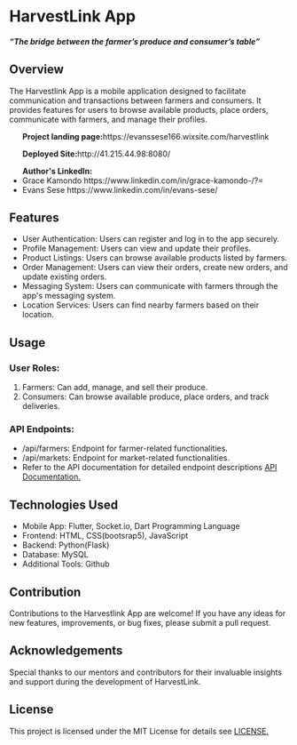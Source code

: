 <DOCTYPE html> 
<html lang ="en">
<head>
</head>
    <link href="https://cdn.jsdelivr.net/npm/bootstrap@5.3.0/dist/css/bootstrap.min.css" rel="stylesheet">
<body>
<h1>HarvestLink App</h1>
<h5>“The bridge between the farmer’s produce and consumer’s table”</h5>
<h2>Overview</h2>
<p>The Harvestlink App is a mobile application designed to facilitate communication and transactions between farmers and consumers. It provides features for users to browse available products, place orders, communicate with farmers, and manage their profiles.</p><ul><strong>Project landing page:</strong>https://evanssese166.wixsite.com/harvestlink</ul>
<ul><strong>Deployed Site:</strong>http://41.215.44.98:8080/</ul>
<ul><strong>Author's LinkedIn:</strong><li>Grace Kamondo https://www.linkedin.com/in/grace-kamondo-/?=</li>
<li>Evans Sese https://www.linkedin.com/in/evans-sese/</li></ul>
<h2>Features</h2>
<ul>
<li>User Authentication: Users can register and log in to the app securely.</li>
<li>Profile Management: Users can view and update their profiles.</li>
<li>Product Listings: Users can browse available products listed by farmers.</li>
<li>Order Management: Users can view their orders, create new orders, and update existing orders.</li>
<li>Messaging System: Users can communicate with farmers through the app's messaging system.</li>
<li>Location Services: Users can find nearby farmers based on their location.</li>
</ul>
<h2>Usage</h2>
<h3>User Roles:</h3>
<ol>
<li>Farmers: Can add, manage, and sell their produce.</li>
<li>Consumers: Can browse available produce, place orders, and track deliveries.</li>
</ol>
<h3>API Endpoints:</h3>
<ul>
<li>/api/farmers: Endpoint for farmer-related functionalities.</li>
<li>/api/markets: Endpoint for market-related functionalities.</li>
<li>Refer to the API documentation for detailed endpoint descriptions <a href="/APIs.txt"> API Documentation.</a></li>
</ul>
<h2>Technologies Used</h2>
<ul>
<li>Mobile App: Flutter, Socket.io, Dart Programming Language</li>
<li>Frontend: HTML, CSS(bootsrap5), JavaScript</li>
<li>Backend: Python(Flask)</li>
<li>Database: MySQL</li>
<li>Additional Tools: Github</li>
</ul>
<h2>Contribution</h2>
<p>Contributions to the Harvestlink App are welcome! If you have any ideas for new features, improvements, or bug fixes, please submit a pull request.</p>
<h2>Acknowledgements</h2>
<p>Special thanks to our mentors and contributors for their invaluable insights and support during the development of HarvestLink.</p>
<h2>License</h2>
<p>This project is licensed under the MIT License for details see <a href="/LICENSE.txt"> LICENSE.
</p>
</body>
</html>

